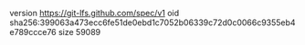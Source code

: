 version https://git-lfs.github.com/spec/v1
oid sha256:399063a473ecc6fe51de0ebd1c7052b06339c72d0c0066c9355eb4e789ccce76
size 59089
